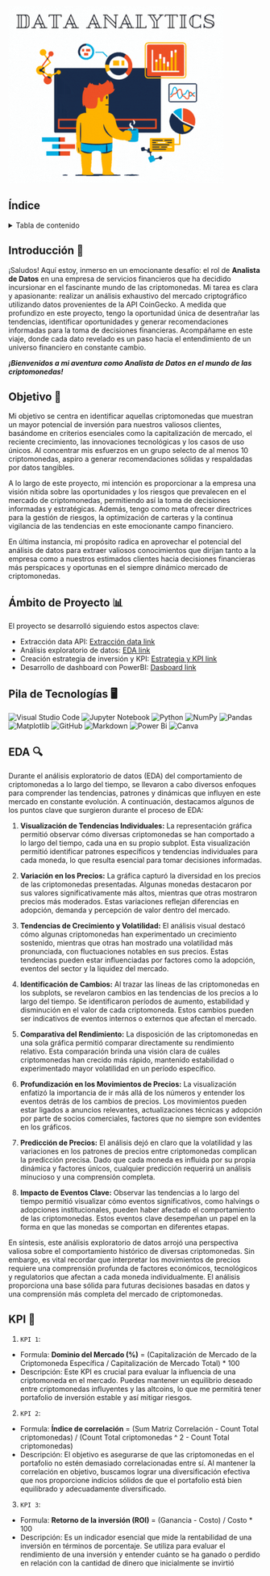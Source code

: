 ![wink](https://github.com/Sebas-Bello/PI02_DA/blob/083e94c272494ae4104dedd6356e0a2c688465ba/Data%20analytics.gif)

## Índice 
<!-- TABLA DE CONTENIDO -->
<details>
  <summary>Tabla de contenido</summary>
  <ol>  
    <li><a href="#Introducción">Introducción</a></li>
    <li><a href="#Objetivo">Objetivo</a></li>
    <li><a href="#ámbito-de-proyecto">Ámbito de Proyecto</a></li>
    <li><a href="#pila-de-tecnologías">Pila de Tecnologías</a></li>
    <li><a href="#EDA">EDA</a></li>
    <li><a href="#KPI">KPI</a></li>
  </ol>
</details>

 ## Introducción 👋

¡Saludos! Aquí estoy, inmerso en un emocionante desafío: el rol de **Analista de Datos** en una empresa de servicios financieros que ha decidido incursionar en el fascinante mundo de las criptomonedas. Mi tarea es clara y apasionante: realizar un análisis exhaustivo del mercado criptográfico utilizando datos provenientes de la API CoinGecko. A medida que profundizo en este proyecto, tengo la oportunidad única de desentrañar las tendencias, identificar oportunidades y generar recomendaciones informadas para la toma de decisiones financieras. Acompáñame en este viaje, donde cada dato revelado es un paso hacia el entendimiento de un universo financiero en constante cambio. 

***¡Bienvenidos a mi aventura como Analista de Datos en el mundo de las criptomonedas!***

## Objetivo 🚀

Mi objetivo se centra en identificar aquellas criptomonedas que muestran un mayor potencial de inversión para nuestros valiosos clientes, basándome en criterios esenciales como la capitalización de mercado, el reciente crecimiento, las innovaciones tecnológicas y los casos de uso únicos. Al concentrar mis esfuerzos en un grupo selecto de al menos 10 criptomonedas, aspiro a generar recomendaciones sólidas y respaldadas por datos tangibles.

A lo largo de este proyecto, mi intención es proporcionar a la empresa una visión nítida sobre las oportunidades y los riesgos que prevalecen en el mercado de criptomonedas, permitiendo así la toma de decisiones informadas y estratégicas. Además, tengo como meta ofrecer directrices para la gestión de riesgos, la optimización de carteras y la continua vigilancia de las tendencias en este emocionante campo financiero.

En última instancia, mi propósito radica en aprovechar el potencial del análisis de datos para extraer valiosos conocimientos que dirijan tanto a la empresa como a nuestros estimados clientes hacia decisiones financieras más perspicaces y oportunas en el siempre dinámico mercado de criptomonedas.

## Ámbito de Proyecto 📊

El proyecto se desarrolló siguiendo estos aspectos clave:
- Extracción data API: [Extracción data link](https://github.com/Sebas-Bello/PI02_DA/blob/f552d3e5f470c7721e65838bae6e4a6ead6eed9b/Extraccion%20data.ipynb)
- Análisis exploratorio de datos: [EDA link](https://github.com/Sebas-Bello/PI02_DA/blob/160135d8bf1a524e1d69cb14922df327b1f6b28e/EDA.ipynb)
- Creación estrategia de inversión y KPI: [Estrategia y KPI link](https://github.com/Sebas-Bello/PI02_DA/blob/f552d3e5f470c7721e65838bae6e4a6ead6eed9b/Estrategia%20de%20inversi%C3%B3n%20y%20KPI's.ipynb)
- Desarrollo de dashboard con PowerBI: [Dasboard link](https://github.com/Sebas-Bello/PI02_DA/blob/f552d3e5f470c7721e65838bae6e4a6ead6eed9b/Reporte%20Financiero.pbix)

## Pila de Tecnologías 🖥️

![Visual Studio Code](https://img.shields.io/badge/Visual%20Studio%20Code-0078d7.svg?style=for-the-badge&logo=visual-studio-code&logoColor=white)
![Jupyter Notebook](https://img.shields.io/badge/jupyter-%23FA0F00.svg?style=for-the-badge&logo=jupyter&logoColor=white)
![Python](https://img.shields.io/badge/python-3670A0?style=for-the-badge&logo=python&logoColor=ffdd54)
![NumPy](https://img.shields.io/badge/numpy-%23013243.svg?style=for-the-badge&logo=numpy&logoColor=white)
![Pandas](https://img.shields.io/badge/pandas-%23150458.svg?style=for-the-badge&logo=pandas&logoColor=white)
![Matplotlib](https://img.shields.io/badge/Matplotlib-%23ffffff.svg?style=for-the-badge&logo=Matplotlib&logoColor=black)
![GitHub](https://img.shields.io/badge/github-%23121011.svg?style=for-the-badge&logo=github&logoColor=white)
![Markdown](https://img.shields.io/badge/markdown-%23000000.svg?style=for-the-badge&logo=markdown&logoColor=white)
![Power Bi](https://img.shields.io/badge/power_bi-F2C811?style=for-the-badge&logo=powerbi&logoColor=black)
![Canva](https://img.shields.io/badge/Canva-%2300C4CC.svg?style=for-the-badge&logo=Canva&logoColor=white)

## EDA 🔍

Durante el análisis exploratorio de datos (EDA) del comportamiento de criptomonedas a lo largo del tiempo, se llevaron a cabo diversos enfoques para comprender las tendencias, patrones y dinámicas que influyen en este mercado en constante evolución. A continuación, destacamos algunos de los puntos clave que surgieron durante el proceso de EDA:

1. **Visualización de Tendencias Individuales:**
La representación gráfica permitió observar cómo diversas criptomonedas se han comportado a lo largo del tiempo, cada una en su propio subplot. Esta visualización permitió identificar patrones específicos y tendencias individuales para cada moneda, lo que resulta esencial para tomar decisiones informadas.

2. **Variación en los Precios:**
La gráfica capturó la diversidad en los precios de las criptomonedas presentadas. Algunas monedas destacaron por sus valores significativamente más altos, mientras que otras mostraron precios más moderados. Estas variaciones reflejan diferencias en adopción, demanda y percepción de valor dentro del mercado.

3. **Tendencias de Crecimiento y Volatilidad:**
El análisis visual destacó cómo algunas criptomonedas han experimentado un crecimiento sostenido, mientras que otras han mostrado una volatilidad más pronunciada, con fluctuaciones notables en sus precios. Estas tendencias pueden estar influenciadas por factores como la adopción, eventos del sector y la liquidez del mercado.

4. **Identificación de Cambios:**
Al trazar las líneas de las criptomonedas en los subplots, se revelaron cambios en las tendencias de los precios a lo largo del tiempo. Se identificaron períodos de aumento, estabilidad y disminución en el valor de cada criptomoneda. Estos cambios pueden ser indicativos de eventos internos o externos que afectan el mercado.

5. **Comparativa del Rendimiento:**
La disposición de las criptomonedas en una sola gráfica permitió comparar directamente su rendimiento relativo. Esta comparación brinda una visión clara de cuáles criptomonedas han crecido más rápido, mantenido estabilidad o experimentado mayor volatilidad en un período específico.

6. **Profundización en los Movimientos de Precios:**
La visualización enfatizó la importancia de ir más allá de los números y entender los eventos detrás de los cambios de precios. Los movimientos pueden estar ligados a anuncios relevantes, actualizaciones técnicas y adopción por parte de socios comerciales, factores que no siempre son evidentes en los gráficos.

7. **Predicción de Precios:**
El análisis dejó en claro que la volatilidad y las variaciones en los patrones de precios entre criptomonedas complican la predicción precisa. Dado que cada moneda es influida por su propia dinámica y factores únicos, cualquier predicción requerirá un análisis minucioso y una comprensión completa.

8. **Impacto de Eventos Clave:**
Observar las tendencias a lo largo del tiempo permitió visualizar cómo eventos significativos, como halvings o adopciones institucionales, pueden haber afectado el comportamiento de las criptomonedas. Estos eventos clave desempeñan un papel en la forma en que las monedas se comportan en diferentes etapas.

En síntesis, este análisis exploratorio de datos arrojó una perspectiva valiosa sobre el comportamiento histórico de diversas criptomonedas. Sin embargo, es vital recordar que interpretar los movimientos de precios requiere una comprensión profunda de factores económicos, tecnológicos y regulatorios que afectan a cada moneda individualmente. El análisis proporciona una base sólida para futuras decisiones basadas en datos y una comprensión más completa del mercado de criptomonedas.

## KPI 🎯

1. `KPI 1`: 
  - Formula: **Dominio del Mercado (%)** = (Capitalización de Mercado de la Criptomoneda Específica / Capitalización de Mercado Total) * 100
  - Descripción: Este KPI es crucial para evaluar la influencia de una criptomoneda en el mercado. Puedes mantener un equilibrio deseado entre criptomonedas influyentes y las altcoins, lo que me permitirá tener
    portafolio de inversión estable y así mitigar riesgos.
    
2. `KPI 2`: 
  - Formula: **Índice de correlación** = (Sum Matriz Correlación - Count Total criptomonedas) / (Count Total criptomonedas ^ 2 - Count Total criptomonedas)
  - Descripción: El objetivo es asegurarse de que las criptomonedas en el portafolio no estén demasiado correlacionadas entre sí. Al mantener la correlación en objetivo, buscamos lograr una diversificación efectiva que      nos proporcione indicios sólidos de que el portafolio está bien equilibrado y adecuadamente diversificado.
    
3. `KPI 3`: 
  - Formula: **Retorno de la inversión (ROI)** = (Ganancia - Costo) / Costo * 100
  - Descripción: Es un indicador esencial que mide la rentabilidad de una inversión en términos de porcentaje. Se utiliza para evaluar el rendimiento de una inversión y entender cuánto se ha ganado o perdido en relación    con la cantidad de dinero que inicialmente se invirtió
  






